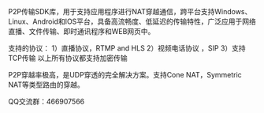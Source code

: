 P2P传输SDK库，用于支持应用程序进行NAT穿越通信，跨平台支持Windows、Linux、Android和IOS平台，具备高流畅度、低延迟的传输特性，广泛应用于网络直播、文件传输、即时通讯程序和WEB网页中。

支持的协议：
1）直播协议，RTMP and HLS
2）视频电话协议 ，SIP 
3）支持TCP传输
以上所有协议都支持加密传输

P2P穿越率极高，是UDP穿透的完全解决方案。支持Cone NAT，Symmetric NAT等类型路由的穿越。

QQ交流群：466907566
